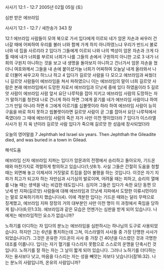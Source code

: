 사사기 12:1 - 12:7 
2005년 02월 05일 (토)

심판 받은 에브라임



사사기 12:1 - 12:7 / 새찬송가 343 장


12:1 에브라임 사람들이 모여 북으로 가서 입다에게 이르되 네가 암몬 자손과 싸우러 건너갈 때에 어찌하여 우리를 불러 너와 함께 가게 하지 아니하였느냐 우리가 반드시 불로 너와 네 집을 사르리라 2 입다가 그들에게 이르되 나와 나의 백성이 암몬 자손과 크게 다툴 때에 내가 너희를 부르되 너희가 나를 그들의 손에서 구원하지 아니한 고로 3 내가 너희의 구원치 아니하는 것을 보고 내 생명을 돌아보지 아니하고 건너가서 암몬 자손을 쳤더니 여호와께서 그들을 내 손에 붙이셨거늘 너희가 어찌하여 오늘날 내게 올라와서 나로 더불어 싸우고자 하느냐 하고 4 입다가 길르앗 사람을 다 모으고 에브라임과 싸웠더니 길르앗 사람들이 에브라임을 쳐서 파하였으니 이는 에브라임의 말이 너희 길르앗 사람은 본래 에브라임에서 도망한 자로서 에브라임과 므낫세 중에 있다 하였음이라 5 길르앗 사람이 에브라임 사람 앞서 요단 나루턱을 잡아 지키고 에브라임 사람의 도망하는 자가 말하기를 청컨대 나로 건너게 하라 하면 그에게 묻기를 네가 에브라임 사람이냐 하여 그가 만일 아니라 하면 6 그에게 이르기를 십볼렛이라 하라 하여 에브라임 사람이 능히 구음을 바로 하지 못하고 씹볼렛이라면 길르앗 사람이 곧 그를 잡아서 요단 나루턱에서 죽였더라 그 때에 에브라임 사람의 죽은 자가 사만 이천 명이었더라 7 입다가 이스라엘 사사가 된 지 육 년이라 길르앗 사람 입다가 죽으매 길르앗 한 성읍에 장사되었더라 

오늘의 영어말씀
7 Jephthah led Israel six years. Then Jephthah the Gileadite died, and was buried in a town in Gilead.

해석도움





에브라임 신자
에브라임 지파는 입다가 암몬과의 전쟁에서 승리하고 돌아오자, 기드온 때와 마찬가지로 격렬하게 항의하고 있습니다(1;삿8:1). 사실 그들은 간절히 도움을 청할 때는 외면해 놓고 이제서야 거짓말로 트집을 잡아 불평을 하는 것입니다. 이것은 자기 지파가 최고가 되고자 하는 자만심과 시기심의 발로이며, 어려울 때는 피하고, 승리의 열매를 나눌 때는 생색을 내는 비겁한 태도입니다. 심지어 그들은 입다가 속한 요단 동편 므낫세 반 지파(길르앗) 사람들에 대해 에브라임과 므낫세 지파에서 도망한 이류시민이라는 말로 모욕하기까지 했습니다(4). 이에 격분한 입다는 기드온 때와는 달리 무력으로 징계했고, 에브라임 지파 장정의 거의 대부분인 사만 이천 명이 이 과정에서 죽임을 당하게 됩니다(6;민1:33). 에브라임과 같은 모습은 언젠가는 심판을 받게 되어 있습니다. 나에게는 에브라임적인 요소가 없습니까?    

노하기를 더디하는 자
입다의 분노는 에브라임을 심판하시는 하나님의 도구로 사용되었습니다. 하지만 그는 6년을 통치하는데 그쳐, 이스라엘의 사사들 중 가장 단명한 사사가 되었습니다(7). 그것은 온유한 기드온이 사사 중 가장 긴 40년을 다스렸던 것과 극명한 대조를 이룹니다. 입다는 자기 혈기를 다스리지 못함으로 스스로의 운명을 단축시킨 것입니다. 노하기를 잘 하는 자는 그 날이 짧게 되어 있습니다. 그러나 노하기를 더디하는 자는 용사보다 낫고, 마음을 다스리는 자는 성을 빼앗는 자보다 낫습니다(잠16:32). 나는 분노의 사람입니까, 온유의 사람입니까?